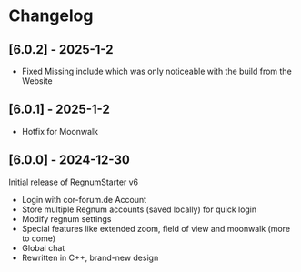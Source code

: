 # Changelog

## [6.0.2] - 2025-1-2

- Fixed Missing include which was only noticeable with the build from the Website

## [6.0.1] - 2025-1-2

- Hotfix for Moonwalk

## [6.0.0] - 2024-12-30

Initial release of RegnumStarter v6

- Login with cor-forum.de Account
- Store multiple Regnum accounts (saved locally) for quick login
- Modify regnum settings
- Special features like extended zoom, field of view and moonwalk (more to come)
- Global chat
- Rewritten in C++, brand-new design